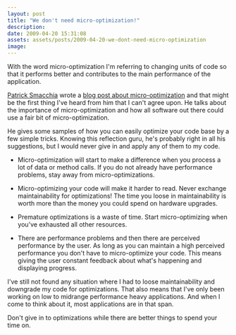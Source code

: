 ```yaml
---
layout: post
title: "We don't need micro-optimization!"
description:
date: 2009-04-20 15:31:08
assets: assets/posts/2009-04-20-we-dont-need-micro-optimization
image: 
---
```


With the word micro-optimization I'm referring to changing units of code so that it performs better and contributes to the main performance of the application.

[Patrick Smacchia](http://codebetter.com/blogs/patricksmacchia/default.aspx) wrote a [blog post about micro-optimization](http://codebetter.com/blogs/patricksmacchia/archive/2009/04/19/do-we-need-micro-optimization.aspx) and that might be the first thing I've heard from him that I can't agree upon. He talks about the importance of micro-optimization and how all software out there could use a fair bit of micro-optimization.

He gives some samples of how you can easily optimize your code base by a few simple tricks. Knowing this reflection guru, he's probably right in all his suggestions, but I would never give in and apply any of them to my code.
 
* Micro-optimization will start to make a difference when you process a lot of data or method calls. If you do not already have performance problems, stay away from micro-optimizations.

* Micro-optimizing your code will make it harder to read. Never exchange maintainability for optimizations! The time you loose in maintainability is worth more than the money you could spend on hardware upgrades.

* Premature optimizations is a waste of time. Start micro-optimizing when you've exhausted all other resources.

* There are performance problems and then there are perceived performance by the user.  As long as you can maintain a high perceived performance you don't have to micro-optimize your code. This means giving the user constant feedback about what's happening and displaying progress.

I've still not found any situation where I had to loose maintainability and downgrade my code for optimizations. That also means that I've only been working on low to midrange performance heavy applications. And when I come to think about it, most applications are in that span.

Don't give in to optimizations while there are better things to spend your time on.
